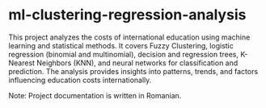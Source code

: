 # ml-clustering-regression-analysis

This project analyzes the costs of international education using machine learning and statistical methods. It covers Fuzzy Clustering, logistic regression (binomial and multinomial), decision and regression trees, K-Nearest Neighbors (KNN), and neural networks for classification and prediction. The analysis provides insights into patterns, trends, and factors influencing education costs internationally.

Note: Project documentation is written in Romanian.
